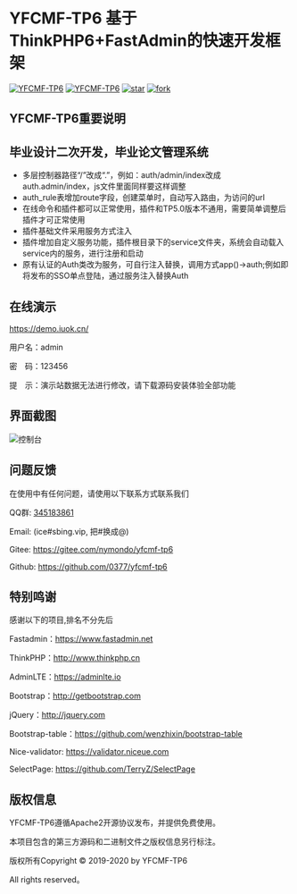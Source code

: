 # YFCMF-TP6 基于ThinkPHP6+FastAdmin的快速开发框架
[![YFCMF-TP6](https://img.shields.io/hexpm/l/plug.svg)](https://www.iuok.cn/)
[![YFCMF-TP6](https://img.shields.io/badge/YFCMF--TP6-V3.0.0-brightgreen.svg)](https://www.iuok.cn/)
[![star](https://gitee.com/nymondo/yfcmf-tp6/badge/star.svg?theme=dark)](https://gitee.com/nymondo/yfcmf-tp6/stargazers)
[![fork](https://gitee.com/nymondo/yfcmf-tp6/badge/fork.svg?theme=dark)](https://gitee.com/nymondo/yfcmf-tp6/members)

## **YFCMF-TP6重要说明**
## 毕业设计二次开发，毕业论文管理系统
* 多层控制器路径“/”改成“.”，例如：auth/admin/index改成auth.admin/index，js文件里面同样要这样调整
* auth_rule表增加route字段，创建菜单时，自动写入路由，为访问的url
* 在线命令和插件都可以正常使用，插件和TP5.0版本不通用，需要简单调整后插件才可正常使用
* 插件基础文件采用服务方式注入
* 插件增加自定义服务功能，插件根目录下的service文件夹，系统会自动载入service内的服务，进行注册和启动
* 原有认证的Auth类改为服务，可自行注入替换，调用方式app()->auth;例如即将发布的SSO单点登陆，通过服务注入替换Auth


## **在线演示**

https://demo.iuok.cn/

用户名：admin

密　码：123456

提　示：演示站数据无法进行修改，请下载源码安装体验全部功能

## **界面截图**
![控制台](https://gitee.com/uploads/images/2017/0411/113717_e99ff3e7_10933.png "控制台")

## **问题反馈**

在使用中有任何问题，请使用以下联系方式联系我们

QQ群: [345183861](https://shang.qq.com/wpa/qunwpa?idkey=6a55d7fe157f1093fb2f28c0883e173d0bff31948fa2939d849846fd9db72a23)

Email: (ice#sbing.vip, 把#换成@)

Gitee: https://gitee.com/nymondo/yfcmf-tp6

Github: https://github.com/0377/yfcmf-tp6
## **特别鸣谢**

感谢以下的项目,排名不分先后

Fastadmin：https://www.fastadmin.net

ThinkPHP：http://www.thinkphp.cn

AdminLTE：https://adminlte.io

Bootstrap：http://getbootstrap.com

jQuery：http://jquery.com

Bootstrap-table：https://github.com/wenzhixin/bootstrap-table

Nice-validator: https://validator.niceue.com

SelectPage: https://github.com/TerryZ/SelectPage


## **版权信息**

YFCMF-TP6遵循Apache2开源协议发布，并提供免费使用。

本项目包含的第三方源码和二进制文件之版权信息另行标注。

版权所有Copyright © 2019-2020 by YFCMF-TP6

All rights reserved。